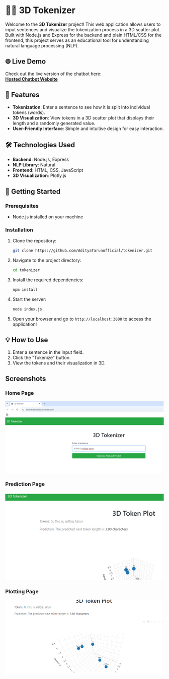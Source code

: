 
# 🧑‍💻 3D Tokenizer

Welcome to the **3D Tokenizer** project! This web application allows users to input sentences and visualize the tokenization process in a 3D scatter plot. Built with Node.js and Express for the backend and plain HTML/CSS for the frontend, this project serves as an educational tool for understanding natural language processing (NLP).

## 🌐 **Live Demo**
Check out the live version of the chatbot here:  
[**Hosted Chatbot Website**](https://threedtokenizerats.onrender.com/)

## 🌟 Features

- **Tokenization**: Enter a sentence to see how it is split into individual tokens (words).
- **3D Visualization**: View tokens in a 3D scatter plot that displays their length and a randomly generated value.
- **User-Friendly Interface**: Simple and intuitive design for easy interaction.

## 🛠️ Technologies Used

- **Backend**: Node.js, Express
- **NLP Library**: Natural
- **Frontend**: HTML, CSS, JavaScript
- **3D Visualization**: Plotly.js

## 🚀 Getting Started

### Prerequisites

- Node.js installed on your machine

### Installation

1. Clone the repository:
   ```bash
   git clone https://github.com/AdityaTarunofficial/tokenizer.git
   ```
2. Navigate to the project directory:
   ```bash
   cd tokenizer
   ```
3. Install the required dependencies:
   ```bash
   npm install
   ```
4. Start the server:
   ```bash
   node index.js
   ```
5. Open your browser and go to `http://localhost:3000` to access the application!

## 💡 How to Use

1. Enter a sentence in the input field.
2. Click the "Tokenize" button.
3. View the tokens and their visualization in 3D.

## Screenshots

### Home Page
![Homepage](./Homepage.png)

### Prediction Page
![Tokeniztion](./tokenization.png)

### Plotting Page
![Graph](./tokenplot.png)


